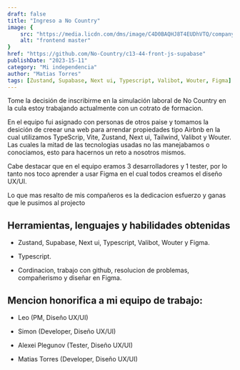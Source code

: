 ```yaml
---
draft: false
title: "Ingreso a No Country"
image: {
    src: "https://media.licdn.com/dms/image/C4D0BAQHJ8T4EUDhVTQ/company-logo_200_200/0/1657893487276?e=1702512000&v=beta&t=twvpJwAV7CzCDFC271G2rhHIC96N2RaLXCBW6LRV_b0",
    alt: "frontend master"
}
href: "https://github.com/No-Country/c13-44-front-js-supabase"
publishDate: "2023-15-11"
category: "Mi independencia"
author: "Matias Torres"
tags: [Zustand, Supabase, Next ui, Typescript, Valibot, Wouter, Figma]
---
```


Tome la decisión de inscribirme en la simulación laboral de No Country en la cula estoy trabajando actualmente con un cotrato  de formacion.

En el equipo fui asignado con personas de otros paise y tomamos la desición de creear una web para arrendar propiedades tipo Airbnb en la cual utilizamos TypeScrip, Vite, Zustand, Next ui, Tailwind, Valibot y Wouter. Las cuales la mitad de las tecnologias usadas no las manejabamos o conociamos, esto para hacernos un reto a nosotros mismos.
 
Cabe destacar que en el equipo eramos 3 desarrolladores y 1 tester, por lo tanto nos toco aprender a usar Figma en el cual todos creamos el diseño UX/UI. 

Lo que mas resalto de mis compañeros es la dedicacion esfuerzo y ganas que le pusimos al projecto

## Herramientas, lenguajes y habilidades obtenidas 

- Zustand, Supabase, Next ui, Typescript, Valibot, Wouter y Figma.

- Typescript.

- Cordinacion, trabajo con github, resolucion de problemas, compañerismo y diseñar en Figma. 

## Mencion honorifica a mi equipo de trabajo:

- Leo (PM, Diseño UX/UI)

- Simon (Developer, Diseño UX/UI)

- Alexei Plegunov (Tester, Diseño UX/UI)

- Matias Torres (Developer, Diseño UX/UI)

